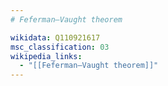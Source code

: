 ```yaml
---
# Feferman–Vaught theorem

wikidata: Q110921617
msc_classification: 03
wikipedia_links:
  - "[[Feferman–Vaught theorem]]"
---
```

